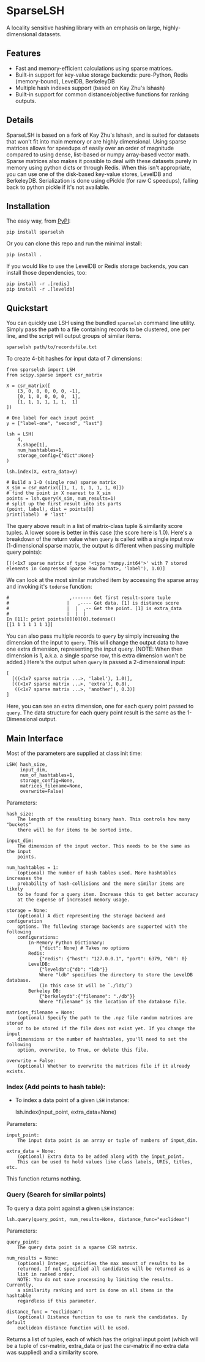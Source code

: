 # SparseLSH

A locality sensitive hashing library with an emphasis on large, highly-dimensional datasets.

## Features

- Fast and memory-efficient calculations using sparse matrices.
- Built-in support for key-value storage backends: pure-Python, Redis (memory-bound), LevelDB, BerkeleyDB
- Multiple hash indexes support (based on Kay Zhu's lshash)
- Built-in support for common distance/objective functions for ranking outputs.

## Details

SparseLSH is based on a fork of Kay Zhu's lshash, and is suited for datasets that won't
fit into main memory or are highly dimensional. Using sparse matrices
allows for speedups of easily over an order of magnitude compared to using dense, list-based
or numpy array-based vector math. Sparse matrices also makes it possible to deal with
these datasets purely in memory using python dicts or through Redis. When this isn't
appropriate, you can use one of the disk-based key-value stores, LevelDB and BerkeleyDB.
Serialization is done using cPickle (for raw C speedups), falling back to python
pickle if it's not available.

## Installation

The easy way, from [PyPI][sparselsh-pypi]:

    pip install sparselsh

Or you can clone this repo and run the minimal install:

    pip install .

If you would like to use the LevelDB or Redis storage backends, you can
install those dependencies, too:

    pip install -r .[redis]
    pip install -r .[leveldb]

## Quickstart

You can quickly use LSH using the bundled `sparselsh` command line utility. Simply pass the path to a file containing records to be clustered, one per line, and the script will output groups of similar items.

    sparselsh path/to/recordsfile.txt

To create 4-bit hashes for input data of 7 dimensions:

    from sparselsh import LSH
    from scipy.sparse import csr_matrix

    X = csr_matrix([
        [3, 0, 0, 0, 0, 0, -1],
        [0, 1, 0, 0, 0, 0,  1],
        [1, 1, 1, 1, 1, 1,  1]
    ])

    # One label for each input point
    y = ["label-one", "second", "last"]

    lsh = LSH(
        4,
        X.shape[1],
        num_hashtables=1,
        storage_config={"dict":None}
    )

    lsh.index(X, extra_data=y)

    # Build a 1-D (single row) sparse matrix
    X_sim = csr_matrix([[1, 1, 1, 1, 1, 1, 0]])
    # find the point in X nearest to X_sim
    points = lsh.query(X_sim, num_results=1)
    # split up the first result into its parts
    (point, label), dist = points[0]
    print(label)  # 'last'

The query above result in a list of matrix-class tuple & similarity
score tuples. A lower score is better in this case (the score here is 1.0).
Here's a breakdown of the return value when `query` is called with a
single input row (1-dimensional sparse matrix, the output is different
when passing multiple query points):

    [((<1x7 sparse matrix of type '<type 'numpy.int64'>' with 7 stored elements in Compressed Sparse Row format>, 'label'), 1.0)]

We can look at the most similar matched item by accessing the sparse array
and invoking it's `todense` function:

    #                      ,------- Get first result-score tuple
    #                     |   ,---- Get data. [1] is distance score
    #                     |  |  ,-- Get the point. [1] is extra_data
    #                     |  |  |
    In [11]: print points[0][0][0].todense()
    [[1 1 1 1 1 1 1]]

You can also pass multiple records to `query` by simply increasing the
dimension of the input to `query`. This will change the output data
to have one extra dimension, representing the input query. (NOTE: When
then dimension is 1, a.k.a. a single sparse row, this extra dimension won't
be added.) Here's the output when `query` is passed a 2-dimensional input:

    [
      [((<1x7 sparse matrix ...>, 'label'), 1.0)],
      [((<1x7 sparse matrix ...>, 'extra'), 0.8),
       ((<1x7 sparse matrix ...>, 'another'), 0.3)]
    ]

Here, you can see an extra dimension, one for each query point passed
to `query`. The data structure for each query point result is the same
as the 1-Dimensional output.

## Main Interface

Most of the parameters are supplied at class init time:

    LSH( hash_size,
         input_dim,
         num_of_hashtables=1,
         storage_config=None,
         matrices_filename=None,
         overwrite=False)

Parameters:

    hash_size:
        The length of the resulting binary hash. This controls how many "buckets"
        there will be for items to be sorted into.

    input_dim:
        The dimension of the input vector. This needs to be the same as the input
        points.

    num_hashtables = 1:
        (optional) The number of hash tables used. More hashtables increases the
        probability of hash-collisions and the more similar items are likely
        to be found for a query item. Increase this to get better accuracy
        at the expense of increased memory usage.

    storage = None:
        (optional) A dict representing the storage backend and configuration
        options. The following storage backends are supported with the following
        configurations:
            In-Memory Python Dictionary:
                {"dict": None} # Takes no options
            Redis:
                {"redis": {"host": "127.0.0.1", "port": 6379, "db": 0}
            LevelDB:
                {"leveldb":{"db": "ldb"}}
                Where "ldb" specifies the directory to store the LevelDB database.
                (In this case it will be `./ldb/`)
            Berkeley DB:
                {"berkeleydb":{"filename": "./db"}}
                Where "filename" is the location of the database file.

    matrices_filename = None:
        (optional) Specify the path to the .npz file random matrices are stored
        or to be stored if the file does not exist yet. If you change the input
        dimensions or the number of hashtables, you'll need to set the following
        option, overwrite, to True, or delete this file.

    overwrite = False:
        (optional) Whether to overwrite the matrices file if it already exists.

### Index (Add points to hash table):

- To index a data point of a given `LSH` instance:

    lsh.index(input_point, extra_data=None)

Parameters:

    input_point:
        The input data point is an array or tuple of numbers of input_dim.

    extra_data = None:
        (optional) Extra data to be added along with the input_point.
        This can be used to hold values like class labels, URIs, titles, etc.

This function returns nothing.

### Query (Search for similar points)

To query a data point against a given `LSH` instance:

    lsh.query(query_point, num_results=None, distance_func="euclidean")

Parameters:

    query_point:
        The query data point is a sparse CSR matrix.

    num_results = None:
        (optional) Integer, specifies the max amount of results to be
        returned. If not specified all candidates will be returned as a
        list in ranked order.
        NOTE: You do not save processing by limiting the results. Currently,
        a similarity ranking and sort is done on all items in the hashtable
        regardless if this parameter.

    distance_func = "euclidean":
        (optional) Distance function to use to rank the candidates. By default
        euclidean distance function will be used.

Returns a list of tuples, each of which has the original input point (which
will be a tuple of csr-matrix, extra_data or just the csr-matrix if no extra
data was supplied) and a similarity score.


[sparselsh-pypi]: https://pypi.org/project/sparselsh/
